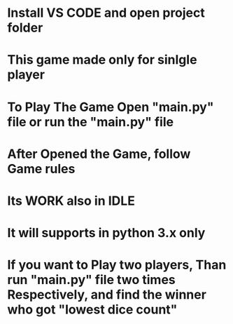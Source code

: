 # Install VS CODE and open project folder 

# This game made only for sinlgle player

# To Play The Game Open "main.py" file or  run the "main.py" file

# After Opened the Game, follow Game rules

# Its WORK also in IDLE

# It will supports in python 3.x only

# If you want to Play two players, Than run "main.py" file two times Respectively, and find the winner who got "lowest dice count"
